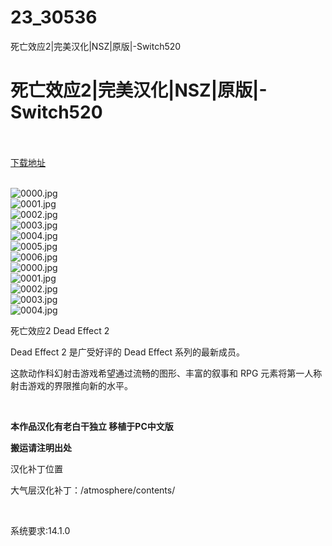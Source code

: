 # 23_30536
死亡效应2|完美汉化|NSZ|原版|-Switch520
# 死亡效应2|完美汉化|NSZ|原版|-Switch520
 <br/></br>
[下载地址](https://www.switch520.cc/article/30536 "下载地址")
<br/></br>

<p><img title="0000.jpg" src="https://www.switch520.cc/muke_img/2022_05_02_8f5663e4534d7.jpg" alt="0000.jpg"><br>
<img title="0001.jpg" src="https://www.switch520.cc/muke_img/2022_05_02_a663b9c739430.jpg" alt="0001.jpg"><br>
<img title="0002.jpg" src="https://www.switch520.cc/muke_img/2022_05_02_6219a05eb3c5e.jpg" alt="0002.jpg"><br>
<img title="0003.jpg" src="https://www.switch520.cc/muke_img/2022_05_02_f6e8073286170.jpg" alt="0003.jpg"><br>
<img title="0004.jpg" src="https://www.switch520.cc/muke_img/2022_05_02_1e4f645c46c05.jpg" alt="0004.jpg"><br>
<img title="0005.jpg" src="https://www.switch520.cc/muke_img/2022_05_02_616547bc9b955.jpg" alt="0005.jpg"><br>
<img title="0006.jpg" src="https://www.switch520.cc/muke_img/2022_05_02_0ab482e2b7b5f.jpg" alt="0006.jpg"><br>
<img title="0000.jpg" src="https://www.switch520.cc/muke_img/2022_05_01_c3eacbee1653d.jpg" alt="0000.jpg"><br>
<img title="0001.jpg" src="https://www.switch520.cc/muke_img/2022_05_01_941f68ee2ab2d.jpg" alt="0001.jpg"><br>
<img title="0002.jpg" src="https://www.switch520.cc/muke_img/2022_05_01_b02ec452a60a2.jpg" alt="0002.jpg"><br>
<img title="0003.jpg" src="https://www.switch520.cc/muke_img/2022_05_01_a5b5f2a2fec76.jpg" alt="0003.jpg"><br>
<img title="0004.jpg" src="https://www.switch520.cc/muke_img/2022_05_01_fa107c970fc36.jpg" alt="0004.jpg"></p>
<p>死亡效应2 Dead Effect 2</p>
<p>Dead Effect 2 是广受好评的 Dead Effect 系列的最新成员。</p>
<p>这款动作科幻射击游戏希望通过流畅的图形、丰富的叙事和 RPG 元素将第一人称射击游戏的界限推向新的水平。</p>
<p>&nbsp;</p>
<p><strong>本作品汉化有老白干独立 移植于PC中文版</strong></p>
<p><strong>搬运请注明出处</strong></p>
<p>汉化补丁位置</p>
<p>大气层汉化补丁：/atmosphere/contents/</p>
<p>&nbsp;</p>
<p>系统要求:14.1.0</p>



